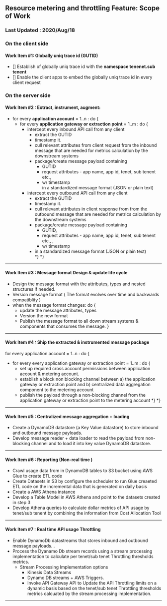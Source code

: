 ## Resource metering and throttling Feature: Scope of Work

### Last Updated : 2020/Aug/18

### On the client side 
#### Work Item #1: Globally uniq trace id (GUTID)
 - [] Establish of globally uniq trace id  with the **namespace tenenet.sub tenent**
 - [] Enable the client apps to embed the globally uniq trace id  in every client request

### On the server side 

#### Work Item #2 :  Extract, instrument, augment:
- for every __application account__ = 1..n  : do {
    - for every __application gateway or extraction point__ = 1..m  : do {
        - intercept every inbound API call from any client
          - extract the GUTID
          - timestamp it. 
          - cull relevant attributes from client request from the inbound message that are needed for metrics calculation by the downstream systems
          - package/create message payload containing 
            - GUTID
            - request attributes - app name, app id, tenet, sub tenent etc.,  
            - w/ timestamp  
          in a standardized message format (JSON or plain text)
       - intercept every outbound API call from any client
           - extract the GUTID 
            - timestamp it. 
            - cull relevant attributes in client response from from the outbound message that are needed for metrics calculation by the downstream systems
            - package/create message payload containing 
              - GUTID, 
              - request attributes - app name, app id, tenet, sub tenent etc., , 
              - w/ timestamp 
            - in a standardized message format (JSON or plain text)    
  \*}
\*}
  
___
#### Work Item #3 :  Message format Design & update life cycle 
- Design the message format with the attributes, types and nested structures if needed.
- Version message format ( The format evolves over time  and backwards compatiblity )
- when the message format changes: do  {
  - update the message attributes, types 
  - Version the new format
  - Publish the message format to all down stream systems & components that consumes the message.
}            
___
#### Work Item #4 : Ship the extracted & instrumented message package 
for every application account = 1..n : do  {
  - for every every application gateway or extraction point = 1..m : do {
    - set up required cross account permissions between application account & metering account. 
    - establish a block non blocking channel between a) the application gateway or extraction point and b) centralized data aggregation component to the metering account
    - publish the payload through a non-blocking channel from the application gateway or extraction point to the metering account 
  \*}
\*}
___
#### Work Item #5 :  Centralized message aggregation   + loading      
- Create a DynamoDB datastore (a Key Value datastore)  to store inbound and outbound message payloads. 
- Develop message reader + data loader to read the payload from non-blocking channel and to load it into key value DynamoDB datastore. 
___
#### Work Item #6 : Reporting (Non-real time ) 
- Crawl usage data from in DynamoDB tables to S3 bucket using AWS Glue to create ETL code 
- Create Datasets in S3 by configure the scheduler to run Glue creaeted ETL code on the incremental data that is generated on daily basis
- Create a AWS Athena instance 
- Develop a Table Model in AWS Athena and point to the datasets created in step 3 
- Develop Athena queries to calculate dollar metrics of API usage by tenet/sub tenent by combining the information from Cost Allocation Tool
___        
#### Work Item #7 : Real time API usage Throttling
- Enable DynamoDb datastreams that stores inbound and outbound message payloads. . 
- Process the Dyanamo Db stream records using a stream processing implementation to calculate per tenet/sub tenet Throttling thresholds metrics.
  - Stream Processing Implementation options
    - Kinesis Data Streams 
    - Dynamo DB streams + AWS Triggers.
    - Invoke API Gateway API to Update the API Throttling limits on a dynamic basis based on the tenet/sub tenet Throttling thresholds metrics calcuated by the stream processing implementation.
___
